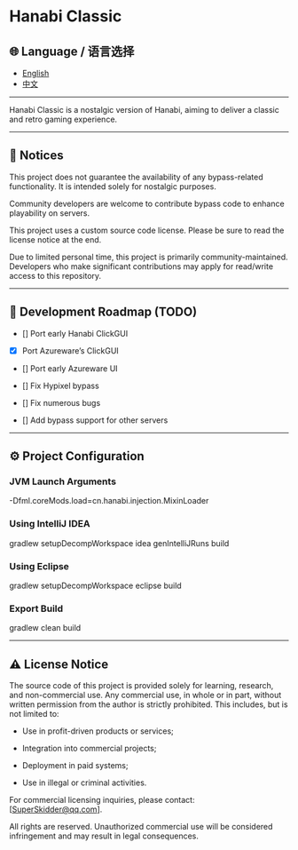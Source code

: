 # Hanabi Classic

## 🌐 Language / 语言选择

- [English](README-EN.md)
- [中文](README.md)

---

Hanabi Classic is a nostalgic version of Hanabi, aiming to deliver a classic and retro gaming experience.


---

## 🔔 Notices

This project does not guarantee the availability of any bypass-related functionality. It is intended solely for nostalgic purposes.

Community developers are welcome to contribute bypass code to enhance playability on servers.

This project uses a custom source code license. Please be sure to read the license notice at the end.


Due to limited personal time, this project is primarily community-maintained.
Developers who make significant contributions may apply for read/write access to this repository.


---

## 📝 Development Roadmap (TODO)

- [] Port early Hanabi ClickGUI

- [x] Port Azureware’s ClickGUI

- [] Port early Azureware UI

- [] Fix Hypixel bypass

- [] Fix numerous bugs

- [] Add bypass support for other servers



---

## ⚙️ Project Configuration

### JVM Launch Arguments

-Dfml.coreMods.load=cn.hanabi.injection.MixinLoader

### Using IntelliJ IDEA

gradlew setupDecompWorkspace idea genIntelliJRuns build

### Using Eclipse

gradlew setupDecompWorkspace eclipse build

### Export Build

gradlew clean build


---

## ⚠️ License Notice

The source code of this project is provided solely for learning, research, and non-commercial use.
Any commercial use, in whole or in part, without written permission from the author is strictly prohibited. This includes, but is not limited to:

* Use in profit-driven products or services;

* Integration into commercial projects;

* Deployment in paid systems;

* Use in illegal or criminal activities.


For commercial licensing inquiries, please contact: \[[SuperSkidder@qq.com](mailto:SuperSkidder@qq.com)].

All rights are reserved. Unauthorized commercial use will be considered infringement and may result in legal consequences.

